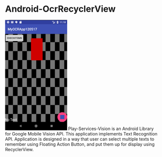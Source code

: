 # Android-OcrRecyclerView

<img src="Android-OcrRecyclerView_img.PNG" width="40%">
<p3>Play-Services-Vision is an Android Library for Google Mobile Vision API. This application implements Text Recognition API.
Application is designed in a way that user can select multiple texts to remember using Floating Action Button, and put them up for display using RecyclerView.</p>
